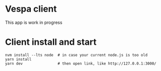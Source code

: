 <!-- Copyright Yahoo. Licensed under the terms of the Apache 2.0 license. See LICENSE in the project root. -->

# Vespa client

This app is work in progress

# Client install and start

    nvm install --lts node  # in case your current node.js is too old
    yarn install
    yarn dev                # then open link, like http://127.0.0.1:3000/

